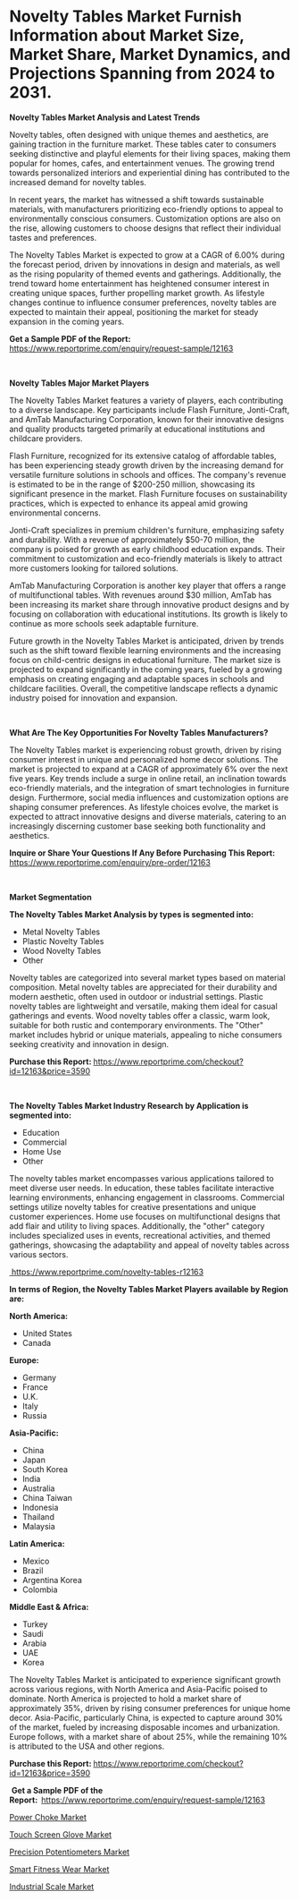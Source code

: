 <p><h1>Novelty Tables Market Furnish Information about Market Size, Market Share, Market Dynamics, and Projections Spanning from 2024 to 2031.</h1></p><p><strong>Novelty Tables Market Analysis and Latest Trends</strong></p>
<p><p>Novelty tables, often designed with unique themes and aesthetics, are gaining traction in the furniture market. These tables cater to consumers seeking distinctive and playful elements for their living spaces, making them popular for homes, cafes, and entertainment venues. The growing trend towards personalized interiors and experiential dining has contributed to the increased demand for novelty tables. </p><p>In recent years, the market has witnessed a shift towards sustainable materials, with manufacturers prioritizing eco-friendly options to appeal to environmentally conscious consumers. Customization options are also on the rise, allowing customers to choose designs that reflect their individual tastes and preferences. </p><p>The Novelty Tables Market is expected to grow at a CAGR of 6.00% during the forecast period, driven by innovations in design and materials, as well as the rising popularity of themed events and gatherings. Additionally, the trend toward home entertainment has heightened consumer interest in creating unique spaces, further propelling market growth. As lifestyle changes continue to influence consumer preferences, novelty tables are expected to maintain their appeal, positioning the market for steady expansion in the coming years.</p></p>
<p><strong>Get a Sample PDF of the Report:&nbsp;</strong> <a href="https://www.reportprime.com/enquiry/request-sample/12163?utm_campaign=1920&utm_medium=2&utm_source=Github&utm_content=ia&utm_term=24122024&utm_id=novelty-tables">https://www.reportprime.com/enquiry/request-sample/12163</a></p>
<p>&nbsp;</p>
<p><strong>Novelty Tables Major Market Players</strong></p>
<p><p>The Novelty Tables Market features a variety of players, each contributing to a diverse landscape. Key participants include Flash Furniture, Jonti-Craft, and AmTab Manufacturing Corporation, known for their innovative designs and quality products targeted primarily at educational institutions and childcare providers.</p><p>Flash Furniture, recognized for its extensive catalog of affordable tables, has been experiencing steady growth driven by the increasing demand for versatile furniture solutions in schools and offices. The company's revenue is estimated to be in the range of $200-250 million, showcasing its significant presence in the market. Flash Furniture focuses on sustainability practices, which is expected to enhance its appeal amid growing environmental concerns.</p><p>Jonti-Craft specializes in premium children's furniture, emphasizing safety and durability. With a revenue of approximately $50-70 million, the company is poised for growth as early childhood education expands. Their commitment to customization and eco-friendly materials is likely to attract more customers looking for tailored solutions.</p><p>AmTab Manufacturing Corporation is another key player that offers a range of multifunctional tables. With revenues around $30 million, AmTab has been increasing its market share through innovative product designs and by focusing on collaboration with educational institutions. Its growth is likely to continue as more schools seek adaptable furniture.</p><p>Future growth in the Novelty Tables Market is anticipated, driven by trends such as the shift toward flexible learning environments and the increasing focus on child-centric designs in educational furniture. The market size is projected to expand significantly in the coming years, fueled by a growing emphasis on creating engaging and adaptable spaces in schools and childcare facilities. Overall, the competitive landscape reflects a dynamic industry poised for innovation and expansion.</p></p>
<p>&nbsp;</p>
<p><strong>What Are The Key Opportunities For Novelty Tables Manufacturers?</strong></p>
<p><p>The Novelty Tables market is experiencing robust growth, driven by rising consumer interest in unique and personalized home decor solutions. The market is projected to expand at a CAGR of approximately 6% over the next five years. Key trends include a surge in online retail, an inclination towards eco-friendly materials, and the integration of smart technologies in furniture design. Furthermore, social media influences and customization options are shaping consumer preferences. As lifestyle choices evolve, the market is expected to attract innovative designs and diverse materials, catering to an increasingly discerning customer base seeking both functionality and aesthetics.</p></p>
<p><strong>Inquire or Share Your Questions If Any Before Purchasing This Report:</strong> <a href="https://www.reportprime.com/enquiry/pre-order/12163?utm_campaign=1920&utm_medium=2&utm_source=Github&utm_content=ia&utm_term=24122024&utm_id=novelty-tables">https://www.reportprime.com/enquiry/pre-order/12163</a></p>
<p>&nbsp;</p>
<p><strong>Market Segmentation</strong></p>
<p><strong>The Novelty Tables Market Analysis by types is segmented into:</strong></p>
<p><ul><li>Metal Novelty Tables</li><li>Plastic Novelty Tables</li><li>Wood Novelty Tables</li><li>Other</li></ul></p>
<p><p>Novelty tables are categorized into several market types based on material composition. Metal novelty tables are appreciated for their durability and modern aesthetic, often used in outdoor or industrial settings. Plastic novelty tables are lightweight and versatile, making them ideal for casual gatherings and events. Wood novelty tables offer a classic, warm look, suitable for both rustic and contemporary environments. The "Other" market includes hybrid or unique materials, appealing to niche consumers seeking creativity and innovation in design.</p></p>
<p><strong>Purchase this Report:&nbsp;</strong><a href="https://www.reportprime.com/checkout?id=12163&price=3590&utm_campaign=1920&utm_medium=2&utm_source=Github&utm_content=ia&utm_term=24122024&utm_id=novelty-tables">https://www.reportprime.com/checkout?id=12163&price=3590</a></p>
<p>&nbsp;</p>
<p><strong>The Novelty Tables Market Industry Research by Application is segmented into:</strong></p>
<p><ul><li>Education</li><li>Commercial</li><li>Home Use</li><li>Other</li></ul></p>
<p><p>The novelty tables market encompasses various applications tailored to meet diverse user needs. In education, these tables facilitate interactive learning environments, enhancing engagement in classrooms. Commercial settings utilize novelty tables for creative presentations and unique customer experiences. Home use focuses on multifunctional designs that add flair and utility to living spaces. Additionally, the "other" category includes specialized uses in events, recreational activities, and themed gatherings, showcasing the adaptability and appeal of novelty tables across various sectors.</p></p>
<p><a href="https://www.reportprime.com/novelty-tables-r12163?utm_campaign=1920&utm_medium=2&utm_source=Github&utm_content=ia&utm_term=24122024&utm_id=novelty-tables">&nbsp;https://www.reportprime.com/novelty-tables-r12163</a></p>
<p><strong>In terms of Region, the Novelty Tables Market Players available by Region are:</strong></p>
<p>
    <p> <strong> North America: </strong>
        <ul>
            <li>United States</li>
            <li>Canada</li>
        </ul>
        </p> 
    <p> <strong> Europe: </strong>
        <ul>
            <li>Germany</li>
            <li>France</li>
            <li>U.K.</li>
            <li>Italy</li>
            <li>Russia</li>
        </ul>
        </p> 
    <p> <strong> Asia-Pacific: </strong>
        <ul>
            <li>China</li>
            <li>Japan</li>
            <li>South Korea</li>
            <li>India</li>
            <li>Australia</li>
            <li>China Taiwan</li>
            <li>Indonesia</li>
            <li>Thailand</li>
            <li>Malaysia</li>
        </ul>
        </p> 
    <p> <strong> Latin America: </strong>
        <ul>
            <li>Mexico</li>
            <li>Brazil</li>
            <li>Argentina Korea</li>
            <li>Colombia</li>
        </ul>
        </p> 
    <p> <strong> Middle East & Africa: </strong>
        <ul>
            <li>Turkey</li>
            <li>Saudi</li>
            <li>Arabia</li>
            <li>UAE</li>
            <li>Korea</li>
        </ul>
    </p>
    </p>
<p><p>The Novelty Tables Market is anticipated to experience significant growth across various regions, with North America and Asia-Pacific poised to dominate. North America is projected to hold a market share of approximately 35%, driven by rising consumer preferences for unique home decor. Asia-Pacific, particularly China, is expected to capture around 30% of the market, fueled by increasing disposable incomes and urbanization. Europe follows, with a market share of about 25%, while the remaining 10% is attributed to the USA and other regions.</p></p>
<p><strong>Purchase this Report: </strong><a href="https://www.reportprime.com/checkout?id=12163&price=3590&utm_campaign=1920&utm_medium=2&utm_source=Github&utm_content=ia&utm_term=24122024&utm_id=novelty-tables">https://www.reportprime.com/checkout?id=12163&price=3590</a></p>
<p>&nbsp;<strong>Get a Sample PDF of the Report:&nbsp;&nbsp;</strong><a href="https://www.reportprime.com/enquiry/request-sample/12163?utm_campaign=1920&utm_medium=2&utm_source=Github&utm_content=ia&utm_term=24122024&utm_id=novelty-tables">https://www.reportprime.com/enquiry/request-sample/12163</a></p>
<p><strong></strong></p>
<p><p><a href="https://www.linkedin.com/pulse/p-factrackr-ho6he?utm_campaign=1920&utm_medium=2&utm_source=Github&utm_content=ia&utm_term=24122024&utm_id=novelty-tables">Power Choke Market</a></p><p><a href="https://www.linkedin.com/pulse/strategic-forecast-touch-screen-glove-market-growth-trends-bitoc?utm_campaign=1920&utm_medium=2&utm_source=Github&utm_content=ia&utm_term=24122024&utm_id=novelty-tables">Touch Screen Glove Market</a></p><p><a href="https://www.linkedin.com/pulse/a-mkt-nova-vc8zf?utm_campaign=1920&utm_medium=2&utm_source=Github&utm_content=ia&utm_term=24122024&utm_id=novelty-tables">Precision Potentiometers Market</a></p><p><a href="https://www.linkedin.com/pulse/smart-fitness-wear-market-analysis-future-growth-opportunities-uyjtc?utm_campaign=1920&utm_medium=2&utm_source=Github&utm_content=ia&utm_term=24122024&utm_id=novelty-tables">Smart Fitness Wear Market</a></p><p><a href="https://www.linkedin.com/pulse/industrial-scale-market-growth-outlook-projected-cagr-76-3i1we?utm_campaign=1920&utm_medium=2&utm_source=Github&utm_content=ia&utm_term=24122024&utm_id=novelty-tables">Industrial Scale Market</a></p></p>